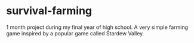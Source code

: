 # survival-farming
1 month project during my final year of high school. A very simple farming game inspired by a popular game called Stardew Valley.
